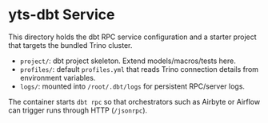 # yts-dbt Service

This directory holds the dbt RPC service configuration and a starter project that targets the bundled Trino cluster.

- `project/`: dbt project skeleton. Extend models/macros/tests here.
- `profiles/`: default `profiles.yml` that reads Trino connection details from environment variables.
- `logs/`: mounted into `/root/.dbt/logs` for persistent RPC/server logs.

The container starts `dbt rpc` so that orchestrators such as Airbyte or Airflow can trigger runs through HTTP (`/jsonrpc`).
